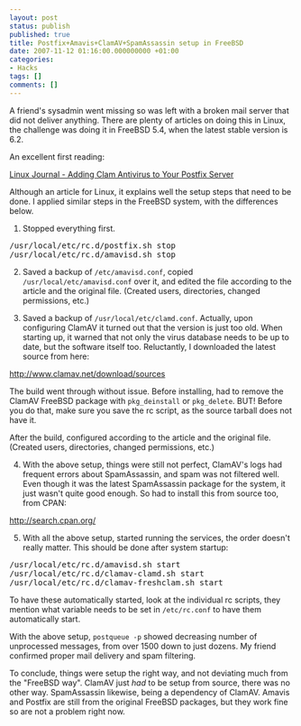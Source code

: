 ```yaml
---
layout: post
status: publish
published: true
title: Postfix+Amavis+ClamAV+SpamAssassin setup in FreeBSD
date: 2007-11-12 01:16:00.000000000 +01:00
categories:
- Hacks
tags: []
comments: []
---
```

A friend's sysadmin went missing so was left with a broken mail server that did not deliver anything. There are plenty of articles on doing this in Linux, the challenge was doing it in FreeBSD 5.4, when the latest stable version is 6.2.

An excellent first reading: 

<a href="http://www.linuxjournal.com/article/7778">Linux Journal - Adding Clam Antivirus to Your Postfix Server</a>

Although an article for Linux, it explains well the setup steps that need to be done. I applied similar steps in the FreeBSD system, with the differences below.

1. Stopped everything first.
<pre>/usr/local/etc/rc.d/postfix.sh stop
/usr/local/etc/rc.d/amavisd.sh stop</pre>

2. Saved a backup of `/etc/amavisd.conf`, copied `/usr/local/etc/amavisd.conf` over it, and edited the file according to the article and the original file. (Created users, directories, changed permissions, etc.)

3. Saved a backup of `/usr/local/etc/clamd.conf`. Actually, upon configuring ClamAV it turned out that the version is just too old. When starting up, it warned that not only the virus database needs to be up to date, but the software itself too. Reluctantly, I downloaded the latest source from here: 

<a href="http://www.clamav.net/download/sources">http://www.clamav.net/download/sources</a>

The build went through without issue. Before installing, had to remove the ClamAV FreeBSD package with `pkg_deinstall` or `pkg_delete`. BUT! Before you do that, make sure you save the rc script, as the source tarball does not have it. 

After the build, configured according to the article and the original file. (Created users, directories, changed permissions, etc.)

4. With the above setup, things were still not perfect, ClamAV's logs had frequent errors about SpamAssassin, and spam was not filtered well. Even though it was the latest SpamAssassin package for the system, it just wasn't quite good enough. So had to install this from source too, from CPAN:

<a href="http://search.cpan.org/">http://search.cpan.org/</a>

5. With all the above setup, started running the services, the order doesn't really matter. This should be done after system startup:

<pre>/usr/local/etc/rc.d/amavisd.sh start
/usr/local/etc/rc.d/clamav-clamd.sh start
/usr/local/etc/rc.d/clamav-freshclam.sh start</pre>

To have these automatically started, look at the individual rc scripts, they mention what variable needs to be set in `/etc/rc.conf` to have them automatically start. 

With the above setup, `postqueue -p` showed decreasing number of unprocessed messages, from over 1500 down to just dozens. My friend confirmed proper mail delivery and spam filtering. 

To conclude, things were setup the right way, and not deviating much from the "FreeBSD way". ClamAV just *had* to be setup from source, there was no other way. SpamAssassin likewise, being a dependency of ClamAV. Amavis and Postfix are still from the original FreeBSD packages, but they work fine so are not a problem right now.
